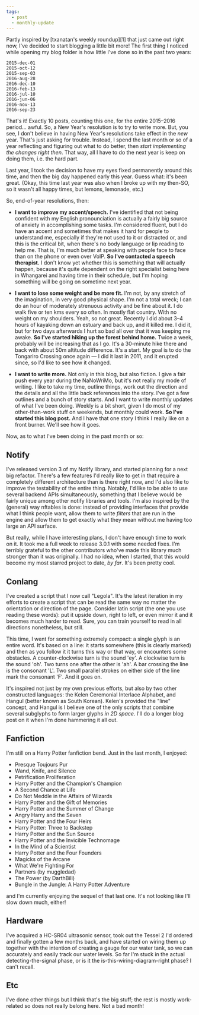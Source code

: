 ```yaml
---
tags:
  - post
  - monthly-update
---
```


Partly inspired by [txanatan's weekly roundup][1] that just came out right now,
I've decided to start blogging a little bit more! The first thing I noticed
while opening my blog folder is how little I've done so in the past two years:

```
2015-dec-01
2015-oct-12
2015-sep-03
2016-aug-28
2016-dec-10
2016-feb-13
2016-jul-10
2016-jun-06
2016-nov-13
2016-sep-23
```

That's it! Exactly 10 posts, counting this one, for the entire 2015–2016
period… awful. So, a New Year's resolution is to try to write more. But, you
see, I don't believe in having New Year's resolutions take effect in the _new_
year. That's just asking for trouble. Instead, I spend the last month or so of
a year reflecting and figuring out what to do better, then _start implementing
the changes right then_. That way, all I have to do the next year is keep on
doing them, i.e. the hard part.

Last year, I took the decision to have my eyes fixed permanently around this
time, and then the big day happened early this year. Guess what: it's been
great. (Okay, this time last year was also when I broke up with my then-SO, so
it wasn't all happy times, but lemons, lemonade, etc.)

So, end-of-year resolutions, then:

- **I want to improve my accent/speech.** I've identified that not being
  confident with my English pronounciation is actually a fairly big source of
  anxiety in accomplishing some tasks. I'm considered fluent, but I do have an
  accent and sometimes that makes it hard for people to understand me,
  especially if they're not used to it or distracted or, and this is the
  critical bit, when there's no body language or lip reading to help me. That
  is, I'm much better at speaking with people face to face than on the phone or
  even over VoIP. **So I've contacted a speech therapist.** I don't know yet
  whether this is something that will actually happen, because it's quite
  dependent on the right specialist being here in Whangarei and having time in
  their schedule, but I'm hoping something will be going on sometime next year.

- **I want to lose some weight and be more fit.** I'm not, by any stretch of
  the imagination, in very good physical shape. I'm not a total wreck; I can do
  an hour of moderately strenuous activity and be fine about it. I do walk five
  or ten kms every so often. In mostly flat country. With no weight on my
  shoulders. Yeah, so not great. Recently I did about 3–4 hours of kayaking
  down an estuary and back up, and it killed me. I did it, but for two days
  afterwards I hurt so bad all over that it was keeping me awake. **So I've
  started hiking up the forest behind home.** Twice a week, probably will be
  increasing that as I go. It's a 30-minute hike there and back with about 50m
  altitude difference. It's a start. My goal is to do the Tongariro Crossing
  once again — I did it last in 2011, and it erupted since, so I'd like to see
  how it changed.

- **I want to write more.** Not only in this blog, but also fiction. I give a
  fair push every year during the NaNoWriMo, but it's not really my mode of
  writing. I like to take my time, outline things, work out the direction and
  the details and all the little back references into the story. I've got a few
  outlines and a bunch of story starts. And I want to write monthly updates of
  what I've been doing. Weekly is a bit short, given I do most of my
  other-than-work stuff on weekends, but monthly could work. **So I've started
  this blog post.** And I have that one story I think I really like on a front
  burner. We'll see how it goes.

Now, as to what I've been doing in the past month or so:

## Notify

I've released version 3 of my Notify library, and started planning for a next
big refactor. There's a few features I'd really like to get in that require a
completely different architecture than is there right now, and I'd also like to
improve the testability of the entire thing. Notably, I'd like to be able to
use several backend APIs simultaneously, something that I believe would be
fairly unique among other notify libraries and tools. I'm also inspired by the
(general) way nftables is done: instead of providing interfaces that provide
what I think people want, allow them to write _filters_ that are run in the
engine and allow them to get exactly what they mean without me having too large
an API surface.

But really, while I have interesting plans, I don't have enough time to work on
it. It took me a full week to release 3.0.1 with some needed fixes. I'm
terribly grateful to the other contributors who've made this library much
stronger than it was originally. I had no idea, when I started, that this would
become my most starred project to date, _by far_. It's been pretty cool.

## Conlang

I've created a script that I now call "Legola". It's the latest iteration in my
efforts to create a script that can be read the same way no matter the
orientation or direction of the page. Consider latin script (the one you use
reading these words): put it upside down, right to left, or even mirror it and
it becomes much harder to read. Sure, you can train yourself to read in all
directions nonetheless, but still.

This time, I went for something extremely compact: a single glyph is an entire
word. It's based on a line: it starts somewhere (this is clearly marked) and
then as you follow it it turns this way or that way, or encounters some
obstacles. A counter-clockwise turn is the sound 'ey'. A clockwise turn is the
sound 'oh'. Two turns one after the other is 'ah'. A bar crossing the line is
the consonant 'L'. Two small parallel strokes on either side of the line mark
the consonant 'F'. And it goes on.

It's inspired not just by my own previous efforts, but also by two other
constructed languages: the Kelen Ceremonial Interlace Alphabet, and Hangul
(better known as South Korean). Kelen's provided the "line" concept, and Hangul
is I believe one of the only scripts that combine several subglyphs to form
larger glyphs _in 2D space_. I'll do a longer blog post on it when I'm done
hammering it all out.

## Fanfiction

I'm still on a Harry Potter fanfiction bend. Just in the last month, I enjoyed:

- Presque Toujours Pur
- Wand, Knife, and Silence
- Petrification Proliferation
- Harry Potter and the Champion's Champion
- A Second Chance at Life
- Do Not Meddle in the Affairs of Wizards
- Harry Potter and the Gift of Memories
- Harry Potter and the Summer of Change
- Angry Harry and the Seven
- Harry Potter and the Four Heirs
- Harry Potter: Three to Backstep
- Harry Potter and the Sun Source
- Harry Potter and the Invicible Technomage
- In the Mind of a Scientist
- Harry Potter and the Four Founders
- Magicks of the Arcane
- What We're Fighting For
- Partners (by muggledad)
- The Power (by DarthBill)
- Bungle in the Jungle: A Harry Potter Adventure

and I'm currently enjoying the sequel of that last one. It's not looking like
I'll slow down much, either!

## Hardware

I've acquired a HC-SR04 ultrasonic sensor, took out the Tessel 2 I'd ordered
and finally gotten a few months back, and have started on wiring them up
together with the intention of creating a gauge for our water tank, so we can
accurately and easily track our water levels. So far I'm stuck in the actual
detecting-the-signal phase, or is it the is-this-wiring-diagram-right phase? I
can't recall.

## Etc

I've done other things but I think that's the big stuff; the rest is mostly
work-related so does not really belong here. Not a bad month!

[0]: https://twitter.com/neakitten/status/807192118103916545
